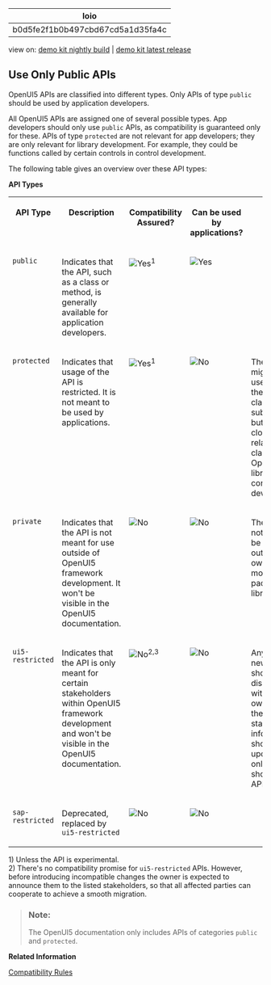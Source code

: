 <!-- loiob0d5fe2f1b0b497cbd67cd5a1d35fa4c -->

| loio |
| -----|
| b0d5fe2f1b0b497cbd67cd5a1d35fa4c |

<div id="loio">

view on: [demo kit nightly build](https://sdk.openui5.org/nightly/#/topic/b0d5fe2f1b0b497cbd67cd5a1d35fa4c) | [demo kit latest release](https://sdk.openui5.org/topic/b0d5fe2f1b0b497cbd67cd5a1d35fa4c)</div>

## Use Only Public APIs

OpenUI5 APIs are classified into different types. Only APIs of type `public` should be used by application developers.

All OpenUI5 APIs are assigned one of several possible types. App developers should only use `public` APIs, as compatibility is guaranteed only for these. APIs of type `protected` are not relevant for app developers; they are only relevant for library development. For example, they could be functions called by certain controls in control development.

The following table gives an overview over these API types:

**API Types**


<table>
<tr>
<th valign="top">

API Type

</th>
<th valign="top">

Description

</th>
<th valign="top">

Compatibility Assured?

</th>
<th valign="top">

Can be used by applications?

</th>
<th valign="top">

Further Details

</th>
<th valign="top">

Example

</th>
</tr>
<tr>
<td valign="top">

`public` 

</td>
<td valign="top">

Indicates that the API, such as a class or method, is generally available for application developers.

</td>
<td valign="top">

![Yes](images/loio3cb17ee88aed44d2bf1d14b97728c709_LowRes.gif)<sup>1</sup> 

</td>
<td valign="top">

![Yes](images/loio3cb17ee88aed44d2bf1d14b97728c709_LowRes.gif)

</td>
<td valign="top">



</td>
<td valign="top">

[`ManagedObject.prototype.getId`](https://sdk.openui5.org/api/sap.ui.base.ManagedObject%23methods/getId) 

</td>
</tr>
<tr>
<td valign="top">

`protected` 

</td>
<td valign="top">

Indicates that usage of the API is restricted. It is not meant to be used by applications.

</td>
<td valign="top">

![Yes](images/loio3cb17ee88aed44d2bf1d14b97728c709_LowRes.gif)<sup>1</sup> 

</td>
<td valign="top">

![No](images/loio5befb5af20ed42fd9052a99014d953a3_LowRes.gif)

</td>
<td valign="top">

The API might be used outside the relevant class or subclasses, but only in closely related classes in OpenUI5 library / control development.

</td>
<td valign="top">

[`Control.prototype.invalidate`](https://sdk.openui5.org/api/sap.ui.core.Control%23methods/invalidate) 

</td>
</tr>
<tr>
<td valign="top">

`private` 

</td>
<td valign="top">

Indicates that the API is not meant for use outside of OpenUI5 framework development. It won't be visible in the OpenUI5 documentation.

</td>
<td valign="top">

![No](images/loio5befb5af20ed42fd9052a99014d953a3_LowRes.gif)

</td>
<td valign="top">

![No](images/loio5befb5af20ed42fd9052a99014d953a3_LowRes.gif)

</td>
<td valign="top">

The API is not meant to be used outside its own class, module, package, or library.

</td>
<td valign="top">

[`Icon.prototype._getOutputTitle`](https://github.com/SAP/openui5/blob/c67c74d5de985904b50fb250b0d335c08b275025/src/sap.ui.core/src/sap/ui/core/Icon.js#L477) 

</td>
</tr>
<tr>
<td valign="top">

`ui5-restricted` 

</td>
<td valign="top">

Indicates that the API is only meant for certain stakeholders within OpenUI5 framework development and won't be visible in the OpenUI5 documentation.

</td>
<td valign="top">

![No](images/loio5befb5af20ed42fd9052a99014d953a3_LowRes.gif)<sup>2,3</sup> 

</td>
<td valign="top">

![No](images/loio5befb5af20ed42fd9052a99014d953a3_LowRes.gif)

</td>
<td valign="top">

Any potential new usage should be discussed with the owner first, then the stakeholder information should be updated, and only then should the API be used.

</td>
<td valign="top">

[`Control.prototype.setBlocked`](https://github.com/SAP/openui5/blob/c67c74d5de985904b50fb250b0d335c08b275025/src/sap.ui.core/src/sap/ui/core/Control.js#L944) 

</td>
</tr>
<tr>
<td valign="top">

`sap-restricted` 

</td>
<td valign="top">

Deprecated, replaced by `ui5-restricted` 

</td>
<td valign="top">

![No](images/loio5befb5af20ed42fd9052a99014d953a3_LowRes.gif)

</td>
<td valign="top">

![No](images/loio5befb5af20ed42fd9052a99014d953a3_LowRes.gif)

</td>
<td valign="top">

 

</td>
<td valign="top">

 

</td>
</tr>
</table>

1\) Unless the API is experimental.  
 2\) There's no compatibility promise for `ui5-restricted` APIs. However, before introducing incompatible changes the owner is expected to announce them to the listed stakeholders, so that all affected parties can cooperate to achieve a smooth migration.

> ### Note:  
> The OpenUI5 documentation only includes APIs of categories `public` and `protected`.

**Related Information**  


[Compatibility Rules](Compatibility_Rules_91f0873.md "The following sections describe what SAP can change in major, minor, and patch releases. Always consider these rules when developing apps, features, or controls with or for OpenUI5.")

